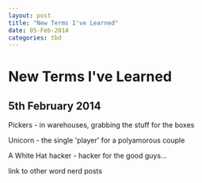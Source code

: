 ```yaml
---
layout: post
title: "New Terms I've Learned"
date: 05-Feb-2014
categories: tbd
---
```


# New Terms I've Learned

## 5th February 2014

Pickers - in warehouses,   grabbing the stuff for the boxes

Unicorn - the single 'player' for a polyamorous couple

A White Hat hacker - hacker for the good guys...

 

link to other word nerd posts
